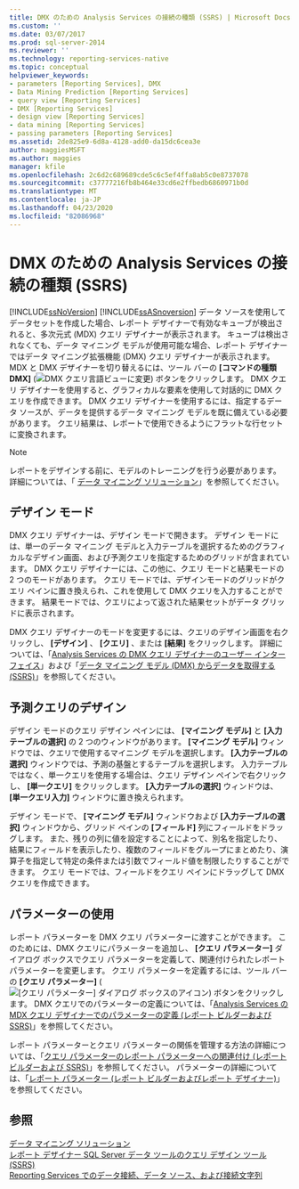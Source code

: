 ```yaml
---
title: DMX のための Analysis Services の接続の種類 (SSRS) | Microsoft Docs
ms.custom: ''
ms.date: 03/07/2017
ms.prod: sql-server-2014
ms.reviewer: ''
ms.technology: reporting-services-native
ms.topic: conceptual
helpviewer_keywords:
- parameters [Reporting Services], DMX
- Data Mining Prediction [Reporting Services]
- query view [Reporting Services]
- DMX [Reporting Services]
- design view [Reporting Services]
- data mining [Reporting Services]
- passing parameters [Reporting Services]
ms.assetid: 2de825e9-6d8a-4128-add0-da15dc6cea3e
author: maggiesMSFT
ms.author: maggies
manager: kfile
ms.openlocfilehash: 2c6d2c689689cde5c6c5ef4ffa8ab5c0e8737078
ms.sourcegitcommit: c37777216fb8b464e33cd6e2ffbedb6860971b0d
ms.translationtype: MT
ms.contentlocale: ja-JP
ms.lasthandoff: 04/23/2020
ms.locfileid: "82086968"
---
```

# <a name="analysis-services-connection-type-for-dmx-ssrs"></a>DMX のための Analysis Services の接続の種類 (SSRS)
  [!INCLUDE[ssNoVersion](../../includes/ssnoversion-md.md)] [!INCLUDE[ssASnoversion](../../includes/ssasnoversion-md.md)] データ ソースを使用してデータセットを作成した場合、レポート デザイナーで有効なキューブが検出されると、多次元式 (MDX) クエリ デザイナーが表示されます。 キューブは検出されなくても、データ マイニング モデルが使用可能な場合、レポート デザイナーではデータ マイニング拡張機能 (DMX) クエリ デザイナーが表示されます。 MDX と DMX デザイナーを切り替えるには、ツール バーの **[コマンドの種類 DMX]** (![DMX クエリ言語ビューに変更](../media/rsqdicon-commandtypedmx.gif "DMX クエリ言語ビューへの変更")) ボタンをクリックします。 DMX クエリ デザイナーを使用すると、グラフィカルな要素を使用して対話的に DMX クエリを作成できます。 DMX クエリ デザイナーを使用するには、指定するデータ ソースが、データを提供するデータ マイニング モデルを既に備えている必要があります。 クエリ結果は、レポートで使用できるようにフラットな行セットに変換されます。  
  
> [!NOTE]  
>  レポートをデザインする前に、モデルのトレーニングを行う必要があります。 詳細については、「 [データ マイニング ソリューション](https://docs.microsoft.com/analysis-services/data-mining/data-mining-solutions)」を参照してください。  
  
## <a name="design-mode"></a>デザイン モード  
 DMX クエリ デザイナーは、デザイン モードで開きます。 デザイン モードには、単一のデータ マイニング モデルと入力テーブルを選択するためのグラフィカルなデザイン画面、および予測クエリを指定するためのグリッドが含まれています。 DMX クエリ デザイナーには、この他に、クエリ モードと結果モードの 2 つのモードがあります。 クエリ モードでは、デザインモードのグリッドがクエリ ペインに置き換えられ、これを使用して DMX クエリを入力することができます。 結果モードでは、クエリによって返された結果セットがデータ グリッドに表示されます。  
  
 DMX クエリ デザイナーのモードを変更するには、クエリのデザイン画面を右クリックし、 **[デザイン]** 、 **[クエリ]** 、または **[結果]** をクリックします。 詳細については、「[Analysis Services の DMX クエリ デザイナーのユーザー インターフェイス](analysis-services-dmx-query-designer-user-interface.md)」および「[データ マイニング モデル (DMX) からデータを取得する (SSRS)](retrieve-data-from-a-data-mining-model-dmx-ssrs.md)」を参照してください。  
  
## <a name="designing-a-prediction-query"></a>予測クエリのデザイン  
 デザイン モードのクエリ デザイン ペインには、 **[マイニング モデル]** と **[入力テーブルの選択]** の 2 つのウィンドウがあります。 **[マイニング モデル]** ウィンドウでは、クエリで使用するマイニング モデルを選択します。 **[入力テーブルの選択]** ウィンドウでは、予測の基盤とするテーブルを選択します。 入力テーブルではなく、単一クエリを使用する場合は、クエリ デザイン ペインで右クリックし、 **[単一クエリ]** をクリックします。 **[入力テーブルの選択]** ウィンドウは、 **[単一クエリ入力]** ウィンドウに置き換えられます。  
  
 デザイン モードで、 **[マイニング モデル]** ウィンドウおよび **[入力テーブルの選択]** ウィンドウから、グリッド ペインの **[フィールド]** 列にフィールドをドラッグします。 また、残りの列に値を設定することによって、別名を指定したり、結果にフィールドを表示したり、複数のフィールドをグループにまとめたり、演算子を指定して特定の条件または引数でフィールド値を制限したりすることができます。 クエリ モードでは、フィールドをクエリ ペインにドラッグして DMX クエリを作成できます。  
  
## <a name="using-parameters"></a>パラメーターの使用  
 レポート パラメーターを DMX クエリ パラメーターに渡すことができます。 このためには、DMX クエリにパラメーターを追加し、 **[クエリ パラメーター]** ダイアログ ボックスでクエリ パラメーターを定義して、関連付けられたレポート パラメーターを変更します。 クエリ パラメーターを定義するには、ツール バーの **[クエリ パラメーター]** (![[クエリ パラメーター] ダイアログ ボックスのアイコン](../media/iconqueryparameter.gif "[クエリ パラメーター] ダイアログ ボックスのアイコン")) ボタンをクリックします。 DMX クエリでのパラメーターの定義については、「[Analysis Services の MDX クエリ デザイナーでのパラメーターの定義 (レポート ビルダーおよび SSRS)](define-parameters-in-the-mdx-query-designer-for-analysis-services.md)」を参照してください。  
  
 レポート パラメーターとクエリ パラメーターの関係を管理する方法の詳細については、「[クエリ パラメーターのレポート パラメーターへの関連付け (レポート ビルダーおよび SSRS)](associate-a-query-parameter-with-a-report-parameter-report-builder-and-ssrs.md)」を参照してください。 パラメーターの詳細については、「[レポート パラメーター (レポート ビルダーおよびレポート デザイナー)](../report-design/report-parameters-report-builder-and-report-designer.md)」を参照してください。  
  
## <a name="see-also"></a>参照  
 [データ マイニング ソリューション](https://docs.microsoft.com/analysis-services/data-mining/data-mining-solutions)   
 [レポート デザイナー SQL Server データ ツールのクエリ デザイン ツール &#40;SSRS&#41;](query-design-tools-ssrs.md)   
 [Reporting Services でのデータ接続、データ ソース、および接続文字列](../data-connections-data-sources-and-connection-strings-in-reporting-services.md)  
  
  
